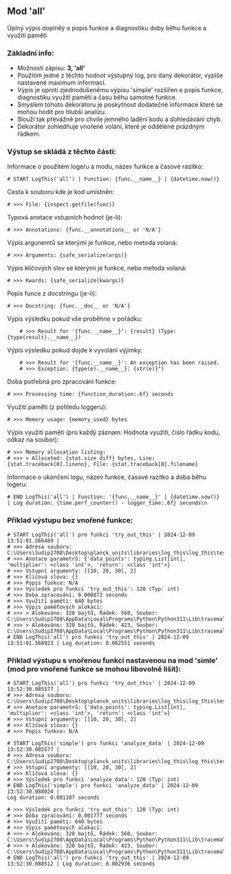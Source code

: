 ## Mod 'all' 

Úplný výpis doplněý o popis funkce a diagnostiku doby běhu funkce a využití paměti

### Základní info:

- Možnosti zápisu: **3, 'all'**
- Použitím jedné z těchto hodnot výstupný log, pro daný dekorátor, vypíše nastavené maximum informací.
- Výpis je oproti zjednodušenému výpisu 'simple' rozšířen o popis funkce, diagnostiku využití paměti a času běhu samotné funkce.
- Smyslem tohoto dekorátoru je poskytnout dodatečné informace které se mohou hodit pro hlubší analízu.
- Slouží tak převážně pro chvíle jemného ladění kodu a dohledávání chyb.
- Dekorátor zohledňuje vnořené volání, které je oddělené prázdným řádkem.

### Výstup se skládá z těchto částí:

Informace o použitém logeru a modu, název funkce a časové razítko: 

    # START LogThis('all') | Function: {func.__name__} | {datetime.now()}

Cesta k souboru kde je kod umístněn: 

    # >>> File: {inspect.getfile(func)}

Typová anotace vstupních hodnot (je-li): 

    # >>> Annotations: {func.__annotations__ or 'N/A'}

Výpis argunemtů se kterými je funkce, nebo metoda volaná: 

    # >>> Arguments: {safe_serialize(args)}

Výpis klíčových slov se kterými je funkce, nebo metoda volaná: 

    # >>> Kwards: {safe_serialize(kwargs)}

Popis funce z docstringu (je-li): 

    # >>> Docstring: {func.__doc__ or 'N/A'}

Výpis výsledku pokud vše proběhne v pořádku: 

        # >>> Result for '{func.__name__}': {result} (Type: {type(result).__name__})

Výpis výsledku pokud dojde k vyvolání výjimky: 

        # >>> Result for '{func.__name__}': An exception has been raised.
        # >>> Exception: {type(e).__name__}: {str(e)}")

Doba potřebná pro zpracování funkce: 

    # >>> Processing time: {function_duration:.6f} seconds

Využití paměti (z pohledu loggeru): 

    # >>> Memory usage: {memory_used} bytes

Výpis využití paměti (pro každý záznam: Hodnota využití, číslo řádku kodu, odkaz na soubor): 

    # >>> Memory allocation listing:
    # >>> > Allocated: {stat.size_diff} bytes, Line: {stat.traceback[0].lineno}, File: {stat.traceback[0].filename}

Informace o ukončení logu, název funkce, časové razítko a doba běhu logeru: 

    # END LogThis('all') | Function: '{func.__name__}' | {datetime.now()} | Log duration: {time.perf_counter() - logger_time:.6f} seconds\n

### Příklad výstupu bez vnořené funkce:

    # START LogThis('all') pro funkci 'try_out_this' | 2024-12-09 13:51:01.566489 |
    # >>> Adresa souboru: C:\Users\Sudip2708\Desktop\planck_units\libraries\log_this\log_this\tests\_try_out_this.py
    # >>> Anotace parametrů: {'data_points': typing.List[int], 'multiplier': <class 'int'>, 'return': <class 'int'>}
    # >>> Vstupní argumenty: [[10, 20, 30], 2]
    # >>> Klíčová slova: {}
    # >>> Popis funkce: N/A
    # >>> Výsledek pro funkci 'try_out_this': 120 (Typ: int)
    # >>> Doba zpracování: 0.000872 seconds 
    # >>> Využití paměti: 640 bytes
    # >>> Výpis paměťových alokací:
    # >>> > Alokováno: 320 bajtů, Řádek: 560, Soubor: C:\Users\Sudip2708\AppData\Local\Programs\Python\Python311\Lib\tracemalloc.py
    # >>> > Alokováno: 320 bajtů, Řádek: 423, Soubor: C:\Users\Sudip2708\AppData\Local\Programs\Python\Python311\Lib\tracemalloc.py
    # END LogThis('all') pro funkci 'try_out_this' | 2024-12-09 13:51:01.568923 | Log duration: 0.002551 seconds

### Příklad výstupu s vnořenou funkcí nastavenou na mod 'simle' (mod pro vnořené funkce se mohou libovolně lišit):

    # START LogThis('all') pro funkci 'try_out_this' | 2024-12-09 13:52:30.085577 |
    # >>> Adresa souboru: C:\Users\Sudip2708\Desktop\planck_units\libraries\log_this\log_this\tests\_try_out_this.py
    # >>> Anotace parametrů: {'data_points': typing.List[int], 'multiplier': <class 'int'>, 'return': <class 'int'>}
    # >>> Vstupní argumenty: [[10, 20, 30], 2]
    # >>> Klíčová slova: {}
    # >>> Popis funkce: N/A
    
    # START LogThis('simple') pro funkci 'analyze_data' | 2024-12-09 13:52:30.085577 |
    # >>> Adresa souboru: C:\Users\Sudip2708\Desktop\planck_units\libraries\log_this\log_this\tests\_try_out_this.py
    # >>> Vstupní argumenty: [[10, 20, 30], 2]
    # >>> Klíčová slova: {}
    # >>> Výsledek pro funkci 'analyze_data': 120 (Typ: int)
    # END LogThis('simple') pro funkci 'analyze_data' | 2024-12-09 13:52:30.088024 | 
    Log duration: 0.001387 seconds
    
    # >>> Výsledek pro funkci 'try_out_this': 120 (Typ: int)
    # >>> Doba zpracování: 0.001777 seconds 
    # >>> Využití paměti: 640 bytes
    # >>> Výpis paměťových alokací:
    # >>> > Alokováno: 320 bajtů, Řádek: 560, Soubor: C:\Users\Sudip2708\AppData\Local\Programs\Python\Python311\Lib\tracemalloc.py
    # >>> > Alokováno: 320 bajtů, Řádek: 423, Soubor: C:\Users\Sudip2708\AppData\Local\Programs\Python\Python311\Lib\tracemalloc.py
    # END LogThis('all') pro funkci 'try_out_this' | 2024-12-09 13:52:30.088512 | Log duration: 0.002936 seconds
